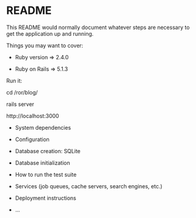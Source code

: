 # README

This README would normally document whatever steps are necessary to get the
application up and running.

Things you may want to cover:

* Ruby version => 2.4.0

* Ruby on Rails => 5.1.3

Run it:

cd /ror/blog/

rails server

http://localhost:3000

* System dependencies

* Configuration

* Database creation: SQLite

* Database initialization

* How to run the test suite

* Services (job queues, cache servers, search engines, etc.)

* Deployment instructions

* ...
